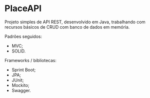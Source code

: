 # PlaceAPI

Projeto simples de API REST, desenvolvido em Java, trabalhando com recursos básicos de CRUD com banco de dados em memória.

Padrões seguidos:
* MVC;
* SOLID.

Frameworks / bibliotecas:
* Sprint Boot;
* JPA;
* JUnit;
* Mockito;
* Swagger.
